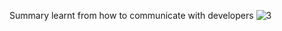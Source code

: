 Summary learnt from how to communicate with developers
![3](https://cloud.githubusercontent.com/assets/11997204/7329046/e507cb8c-ea8f-11e4-9c2e-22b18a624d40.jpg)
